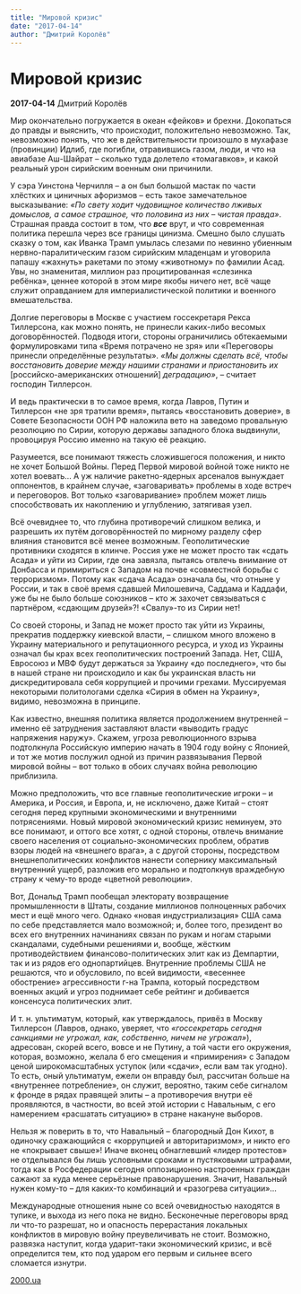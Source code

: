 ```yaml
---
title: "Мировой кризис"
date: "2017-04-14"
author: "Дмитрий Королёв"
---
```


# Мировой кризис

**2017-04-14** Дмитрий Королёв

Мир окончательно погружается в океан «фейков» и брехни. Докопаться до правды и выяснить, что происходит, положительно невозможно. Так, невозможно понять, что же в действительности произошло в мухафазе (провинции) Идлиб, где погибли, отравившись газом, люди, и что на авиабазе Аш-Шайрат – сколько туда долетело «томагавков», и какой реальный урон сирийским военным они причинили.

У сэра Уинстона Черчилля – а он был большой мастак по части хлёстких и циничных афоризмов – есть такое замечательное высказывание: *«По свету ходит чудовищное количество лживых домыслов, а самое страшное, что половина из них – чистая правда»*. Страшная правда состоит в том, что ***все*** врут, и что современная политика перешла через все границы цинизма. Смешно было слушать сказку о том, как Иванка Трамп умылась слезами по невинно убиенным нервно-паралитическим газом сирийским младенцам и уговорила папашу «жахнуть» ракетами по этому «животному» по фамилии Асад. Увы, но знаменитая, миллион раз процитированная «слезинка ребёнка», ценнее которой в этом мире якобы ничего нет, всё чаще служит оправданием для империалистической политики и военного вмешательства.

Долгие переговоры в Москве с участием госсекретаря Рекса Тиллерсона, как можно понять, не принесли каких-либо весомых договорённостей. Подводя итоги, стороны ограничились обтекаемыми формулировками типа «Время потрачено не зря» или «Переговоры принесли определённые результаты». *«Мы должны сделать всё, чтобы восстановить доверие между нашими странами и приостановить их* [российско-американских отношений] *деградацию»*, – считает господин Тиллерсон.

И ведь практически в то самое время, когда Лавров, Путин и Тиллерсон «не зря тратили время», пытаясь «восстановить доверие», в Совете Безопасности ООН РФ наложила вето на заведомо провальную резолюцию по Сирии, которую державы западного блока выдвинули, провоцируя Россию именно на такую её реакцию.

Разумеется, все понимают тяжесть сложившегося положения, и никто не хочет Большой Войны. Перед Первой мировой войной тоже никто не хотел воевать… А уж наличие ракетно-ядерных арсеналов вынуждает оппонентов, в крайнем случае, «заговаривать» проблемы в ходе встреч и переговоров. Вот только «заговаривание» проблем может лишь способствовать их накоплению и углублению, затягивая узел.

Всё очевиднее то, что глубина противоречий слишком велика, и разрешить их путём договорённостей по мирному разделу сфер влияния становится всё менее возможным. Геополитические противники сходятся в клинче. Россия уже не может просто так «сдать Асада» и уйти из Сирии, где она завязла, пытаясь отвлечь внимание от Донбасса и примириться с Западом на почве «совместной борьбы с терроризмом». Потому как «сдача Асада» означала бы, что отныне у России, и так в своё время сдавшей Милошевича, Саддама и Каддафи, уже бы не было больше союзников – кто ж захочет связываться с партнёром, «сдающим друзей»?! «Свалу»-то из Сирии нет!

Со своей стороны, и Запад не может просто так уйти из Украины, прекратив поддержку киевской власти, – слишком много вложено в Украину материального и репутационного ресурса, и уход из Украины означал бы крах всех геополитических построений Запада. Нет, США, Евросоюз и МВФ будут держаться за Украину «до последнего», что бы в нашей стране ни происходило и как бы украинская власть ни дискредитировала себя коррупцией и прочими грехами. Муссируемая некоторыми политологами сделка «Сирия в обмен на Украину», видимо, невозможна в принципе.

Как известно, внешняя политика является продолжением внутренней – именно её затруднения заставляют власти «выводить градус напряжения наружу». Скажем, угроза революционного взрыва подтолкнула Российскую империю начать в 1904 году войну с Японией, и тот же мотив послужил одной из причин развязывания Первой мировой войны – вот только в обоих случаях война революцию приблизила.

Можно предположить, что все главные геополитические игроки – и Америка, и Россия, и Европа, и, не исключено, даже Китай – стоят сегодня перед крупными экономическими и внутренними потрясениями. Новый мировой экономический кризис неминуем, это все понимают, и оттого все хотят, с одной стороны, отвлечь внимание своего населения от социально-экономических проблем, обратив взоры людей на «внешнего врага», а с другой стороны, посредством внешнеполитических конфликтов нанести сопернику максимальный внутренний ущерб, разложив его морально и подтолкнув враждебную страну к чему-то вроде «цветной революции».

Вот, Дональд Трамп пообещал электорату возвращение промышленности в Штаты, создание миллионов полноценных рабочих мест и ещё много чего. Однако «новая индустриализация» США сама по себе представляется мало возможной; и, более того, президент во всех его внутренних начинаниях связан по рукам и ногам старыми скандалами, судебными решениями и, вообще, жёстким противодействием финансово-политических элит как из Демпартии, так и из рядов его однопартийцев. Внутренние проблемы США не решаются, что и обусловило, по всей видимости, «весеннее обострение» агрессивности г-на Трампа, который посредством военных акций и угроз поднимает себе рейтинг и добивается консенсуса политических элит.

И т. н. ультиматум, который, как утверждалось, привёз в Москву Тиллерсон (Лавров, однако, уверяет, что *«госсекретарь сегодня санкциями не угрожал, как, собственно, ничем не угрожал»*), адресован, скорей всего, вовсе и не Путину, а той части его окружения, которая, возможно, желала б его смещения и «примирения» с Западом ценой широкомасштабных уступок (или «сдачи», если вам так угодно). То есть, оный ультиматум, ежели он вправду был, рассчитан больше на «внутреннее потребление», он служит, вероятно, таким себе сигналом к фронде в рядах правящей элиты – а противоречия внутри её проявляются, в частности, во всей этой истории с Навальным, с его намерением «расшатать ситуацию» в стране накануне выборов.

Нельзя ж поверить в то, что Навальный – благородный Дон Кихот, в одиночку сражающийся с «коррупцией и авторитаризмом», и никто его не «покрывает свыше»! Иначе вконец обнаглевший «лидер протестов» не отделывался бы лишь условными сроками и пустяковыми штрафами, тогда как в Росфедерации сегодня оппозиционно настроенных граждан сажают за куда менее серьёзные правонарушения. Значит, Навальный нужен кому-то – для каких-то комбинаций и «разогрева ситуации»…

Международные отношения ныне со всей очевидностью находятся в тупике, и выхода из него пока не видно. Бесконечные переговоры вряд ли что-то разрешат, но и опасность перерастания локальных конфликтов в мировую войну преувеличивать не стоит. Возможно, развязка наступит, когда ударит-таки экономический кризис, и всё определится тем, кто под ударом его первым и сильнее всего сломается изнутри.

[2000.ua](http://www.2000.ua/v-nomere/forum/mir/geopoliticheskii-klinch-v-moskve.htm)